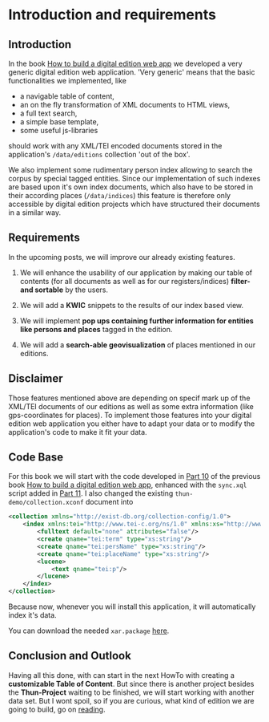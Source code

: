 # Introduction and requirements

## Introduction

In the book [How to build a digital edition web app](../books/how-to-build-a-digital-edition-web-app/) we developed a very generic digital edition web application. 'Very generic' means that the basic functionalities we implemented, like 

* a navigable table of content, 
* an on the fly transformation of XML documents to HTML views, 
* a full text search,
* a simple base template,
* some useful js-libraries

should work with any XML/TEI encoded documents stored in the application's `/data/editions` collection 'out of the box'.

We also implement some rudimentary person index allowing to search the corpus by special tagged entities. Since our implementation of such indexes are based upon it's own index documents, which also have to be stored in their according places (`/data/indices`) this feature is therefore only accessible by digital edition projects which have structured their documents in a similar way. 

## Requirements

In the upcoming posts, we will improve our already existing features. 

1. We will enhance the usability of our application by making our table of contents (for all documents as well as for our registers/indices) **filter- and sortable** by the users. 

2. We will add a **KWIC** snippets to the results of our index based view.

3. We will implement **pop ups containing further information for entities like persons and places** tagged in the edition.

4. We will add a **search-able geovisualization** of places mentioned in our editions. 

## Disclaimer
Those features mentioned above are depending on specif mark up of the XML/TEI documents of our editions as well as some extra information (like gps-coordinates for places). To implement those features into your digital edition web application you either have to adapt your data or to modify the application's code to make it fit your data. 

## Code Base

For this book we will start with the code developed in [Part 10](../part-10-nicer-start-page) of the previous book [How to build a digital edition web app](../books/how-to-build-a-digital-edition-web-app/), enhanced with the `sync.xql` script added in [Part 11](../part-11-start-a-new-project/). I also changed the existing `thun-demo/collection.xconf` document into 

```xml
<collection xmlns="http://exist-db.org/collection-config/1.0">
    <index xmlns:tei="http://www.tei-c.org/ns/1.0" xmlns:xs="http://www.w3.org/2001/XMLSchema">
        <fulltext default="none" attributes="false"/>
        <create qname="tei:term" type="xs:string"/>
        <create qname="tei:persName" type="xs:string"/>
        <create qname="tei:placeName" type="xs:string"/>
        <lucene>
            <text qname="tei:p"/>
        </lucene>
    </index>
</collection>
```

Because now, whenever you will install this application, it will automatically index it's data.

You can download the needed `xar.package` [here](https://github.com/csae8092/posts/raw/master/pimp-de-web-app/downloads/part-1/thun-demo-0.1.xar).

## Conclusion and Outlook

Having all this done, with can start in the next HowTo with creating a **customizable Table of Content**. But since there is another project besides the **Thun-Project** waiting to be finished, we will start working with another data set. But I wont spoil, so if you are curious, what kind of edition we are going to build, go on [reading](../part-2-a-customizable-table-of-content).